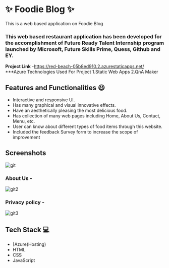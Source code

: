# ✨ Foodie Blog ✨

This is a web based application on Foodie Blog

### This web based restaurant application has been developed for the accomplishment of Future Ready Talent Internship program launched by Microsoft, Future Skills Prime, Quess, Github and EY.


**Project Link** -https://red-beach-05b8ed910.2.azurestaticapps.net/
***Azure Technologies Used For Project
1.Static Web Apps
2.QnA Maker



## Features and Functionalities 😃

- Interactive and responsive UI.
- Has many graphical and visual innovative effects.
- Have an aesthetically pleasing the most delicious food.
- Has collection of many web pages including Home, About Us, Contact, Menu,   etc.
- User can know about different types of food items through this website.
- Included the feedback Survey form to increase the scope of improvement 

## Screenshots


![git](https://user-images.githubusercontent.com/112065943/208030357-965d5b40-6865-4829-b4b8-98b006226233.png)

   

### About Us -


![git2](https://user-images.githubusercontent.com/112065943/208030392-f8b89a31-b299-4fa8-9f0e-7bdd3e23c567.png)

### Privacy policy -


![git3](https://user-images.githubusercontent.com/112065943/208030413-36299b7c-d62a-4315-b7de-b8c921849d5f.png)

## Tech Stack 💻

- [Azure(Hosting)
- HTML
- CSS
- JavaScript
